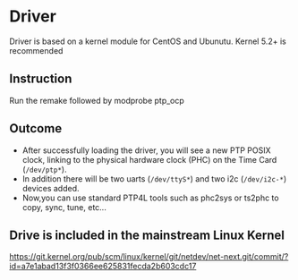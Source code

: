 # Driver

Driver is based on a kernel module for CentOS and Ubunutu. 
Kernel 5.2+ is recommended

## Instruction

Run the remake followed by modprobe ptp_ocp

## Outcome

* After successfully loading the driver, you will see a new PTP POSIX clock, linking to the physical hardware clock (PHC) on the Time Card (`/dev/ptp*`). 
* In addition there will be two uarts (`/dev/ttyS*`) and two i2c (`/dev/i2c-*`) devices added.
* Now,you can use standard PTP4L tools such as phc2sys or ts2phc to copy, sync, tune, etc...

## Drive is included in the mainstream Linux Kernel

https://git.kernel.org/pub/scm/linux/kernel/git/netdev/net-next.git/commit/?id=a7e1abad13f3f0366ee625831fecda2b603cdc17
